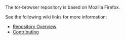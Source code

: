 The tor-browser repository is based on Mozilla Firefox.

See the following wiki links for more information:

+ [Repository Overview](https://gitlab.torproject.org/tpo/applications/team/-/wikis/Development-Information/Tor-Browser/Tor-Browser-Repository-Overview)
+ [Contributing](https://gitlab.torproject.org/tpo/applications/team/-/wikis/Development-Information/Tor-Browser/Contributing-to-Tor-Browser)
